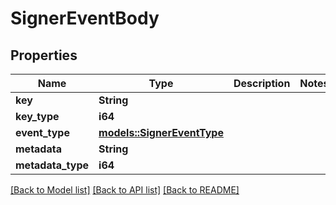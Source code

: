 # SignerEventBody

## Properties

Name | Type | Description | Notes
------------ | ------------- | ------------- | -------------
**key** | **String** |  | 
**key_type** | **i64** |  | 
**event_type** | [**models::SignerEventType**](SignerEventType.md) |  | 
**metadata** | **String** |  | 
**metadata_type** | **i64** |  | 

[[Back to Model list]](../README.md#documentation-for-models) [[Back to API list]](../README.md#documentation-for-api-endpoints) [[Back to README]](../README.md)



